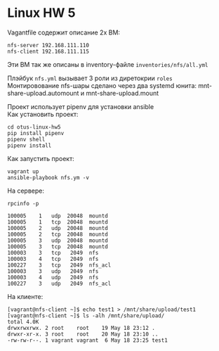 # Linux HW 5

Vagantfile содержит описание 2х ВМ:  
```
nfs-server 192.168.111.110
nfs-client 192.168.111.115
```
Эти ВМ так же описаны в inventory-файле `inventories/nfs/all.yml`  

Плэйбук `nfs.yml` вызывает 3 роли из диретокрии `roles`  
Монтировование nfs-шары сделано через два systemd юнита: mnt-share-upload.automount и mnt-share-upload.mount  

Проект использует pipenv для установки ansible  
Как установить проект:  

```
cd otus-linux-hw5
pip install pipenv
pipenv shell
pipenv install
```

Как запустить проект:
```
vagrant up
ansible-playbook nfs.ym -v
```
На сервере:
```
rpcinfo -p

100005    1   udp  20048  mountd
100005    1   tcp  20048  mountd
100005    2   udp  20048  mountd
100005    2   tcp  20048  mountd
100005    3   udp  20048  mountd
100005    3   tcp  20048  mountd
100003    3   tcp   2049  nfs
100003    4   tcp   2049  nfs
100227    3   tcp   2049  nfs_acl
100003    3   udp   2049  nfs
100003    4   udp   2049  nfs
100227    3   udp   2049  nfs_acl
```

На клиенте:
```
[vagrant@nfs-client ~]$ echo test1 > /mnt/share/upload/test1
[vagrant@nfs-client ~]$ ls -alh /mnt/share/upload/
total 4.0K
drwxrwxrwx. 2 root    root    19 May 18 23:12 .
drwxr-xr-x. 3 root    root    20 May 18 23:10 ..
-rw-rw-r--. 1 vagrant vagrant  6 May 18 23:25 test1
```

